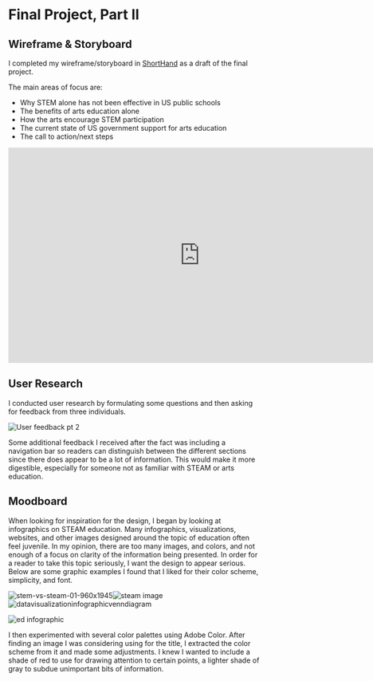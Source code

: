 # Final Project, Part II

## Wireframe & Storyboard

I completed my wireframe/storyboard in [ShortHand]([url](https://preview.shorthand.com/1mLP5i7kOCGWdMPk)) as a draft of the final project.

The main areas of focus are:
- Why STEM alone has not been effective in US public schools
- The benefits of arts education alone
- How the arts encourage STEM participation
- The current state of US government support for arts education
- The call to action/next steps

<iframe width="768" height="432" src="https://miro.com/app/embed/uXjVPSto8k0=/?pres=1&frameId=3458764534557938620&embedId=270496895690" frameborder="0" scrolling="no" allowfullscreen></iframe>

## User Research

I conducted user research by formulating some questions and then asking for feedback from three individuals. 

![User feedback pt  2](https://user-images.githubusercontent.com/112141969/193873897-327c64ec-6ad8-4d01-8e87-ff7e484cbac1.jpg)

Some additional feedback I received after the fact was including a navigation bar so readers can distinguish between the different sections since there does appear to be a lot of information. This would make it more digestible, especially for someone not as familiar with STEAM or arts education. 

## Moodboard

When looking for inspiration for the design, I began by looking at infographics on STEAM education. Many infographics, visualizations, websites, and other images designed around the topic of education often feel juvenile. In my opinion, there are too many images, and colors, and not enough of a focus on clarity of the information being presented. In order for a reader to take this topic seriously, I want the design to appear serious. Below are some graphic examples I found that I liked for their color scheme, simplicity, and font.

![stem-vs-steam-01-960x1945](https://user-images.githubusercontent.com/112141969/193358778-8b3baf62-59a2-4058-876c-8003c95ef141.jpg)![steam image](https://user-images.githubusercontent.com/112141969/193358787-c2a98c44-df41-47cc-9a43-543740bda687.jpg)![datavisualizationinfographicvenndiagram](https://user-images.githubusercontent.com/112141969/193358817-1710d991-bd14-42e2-bcbb-cb569482fe1c.png)

![ed infographic](https://user-images.githubusercontent.com/112141969/193358802-5cd588b1-7943-4e38-8e4f-752eb2117323.jpg)

I then experimented with several color palettes using Adobe Color. After finding an image I was considering using for the title, I extracted the color scheme from it and made some adjustments. I knew I wanted to include a shade of red to use for drawing attention to certain points, a lighter shade of gray to subdue unimportant bits of information.
